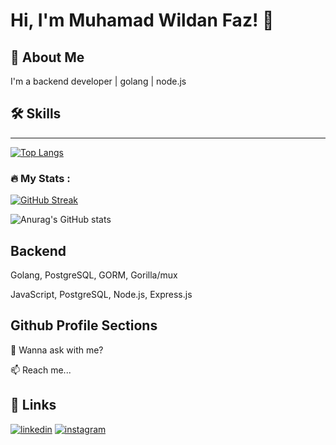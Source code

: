 # Hi, I'm Muhamad Wildan Faz! 👋


## 🚀 About Me
I'm a backend developer | golang | node.js


## 🛠 Skills
---

[![Top Langs](https://github-readme-stats.vercel.app/api/top-langs/?username=wildanfaz&layout=compact)](https://github.com/anuraghazra/github-readme-stats)

### :fire: My Stats :

[![GitHub Streak](http://github-readme-streak-stats.herokuapp.com?user=wildanfaz&theme=dark&date_format=j%20M%5B%20Y%5D)](https://git.io/streak-stats)


![Anurag's GitHub stats](https://github-readme-stats.vercel.app/api?username=wildanfaz&show_icons=true&theme=dark)

Backend
-
Golang, PostgreSQL, GORM, Gorilla/mux

JavaScript, PostgreSQL, Node.js, Express.js

## Github Profile Sections
💬 Wanna ask with me?

📫 Reach me...
## 🔗 Links
[![linkedin](https://img.shields.io/badge/linkedin-0A66C2?style=for-the-badge&logo=linkedin&logoColor=white)](https://www.linkedin.com/in/muhamadwildanfaz/)
[![instagram](https://img.shields.io/badge/Instagram-E4405F?style=for-the-badge&logo=instagram&logoColor=white)](https://www.instagram.com/wildan_faz/)
